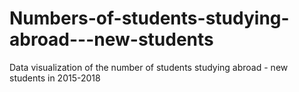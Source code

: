 # Numbers-of-students-studying-abroad---new-students
Data visualization of the number of students studying abroad - new students in 2015-2018

